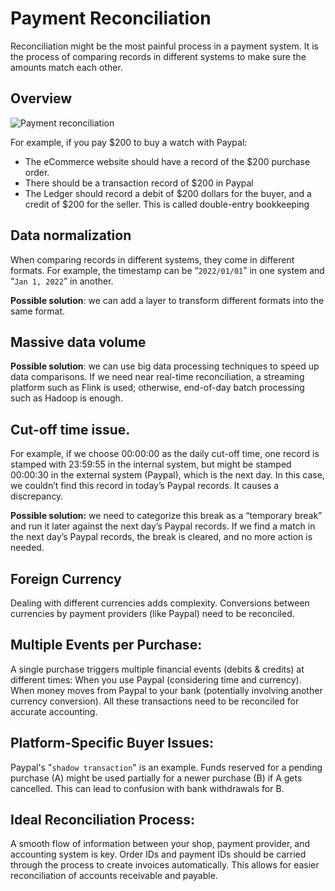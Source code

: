 
# Payment Reconciliation

Reconciliation might be the most painful process in a payment system. It is the process of comparing records in different systems to make sure the amounts match each other.

## Overview
![Payment reconciliation](https://i.pinimg.com/originals/72/9d/c9/729dc9e71675d04479968afee8ddde39.jpg)

For example, if you pay $200 to buy a watch with Paypal: 
- The eCommerce website should have a record of the $200 purchase order.
- There should be a transaction record of $200 in Paypal
- The Ledger should record a debit of $200 dollars for the buyer, and a credit of $200 for the seller. This is called double-entry bookkeeping 


## Data normalization

When comparing records in different systems, they come in different formats. For example, the timestamp can be “`2022/01/01`” in one system and “`Jan 1, 2022`” in another.

**Possible solution**: we can add a layer to transform different formats into the same format.


## Massive data volume
**Possible solution**: we can use big data processing techniques to speed up data comparisons. If we need near real-time reconciliation, a streaming platform such as Flink is used; otherwise, end-of-day batch processing such as Hadoop is enough.

## Cut-off time issue.

For example, if we choose 00:00:00 as the daily cut-off time, one record is stamped with 23:59:55 in the internal system, but might be stamped 00:00:30 in the external system (Paypal), which is the next day. In this case, we couldn’t find this record in today’s Paypal records. It causes a discrepancy.

**Possible solution:**  we need to categorize this break as a “temporary break” and run it later against the next day’s Paypal records. If we find a match in the next day’s Paypal records, the break is cleared, and no more action is needed.


## Foreign Currency

Dealing with different currencies adds complexity. Conversions between currencies by payment providers (like Paypal) need to be reconciled.

## Multiple Events per Purchase:

A single purchase triggers multiple financial events (debits & credits) at different times:
When you use Paypal (considering time and currency).
When money moves from Paypal to your bank (potentially involving another currency conversion).
All these transactions need to be reconciled for accurate accounting.

##  Platform-Specific Buyer Issues:

Paypal's "`shadow transaction`" is an example. Funds reserved for a pending purchase (A) might be used partially for a newer purchase (B) if A gets cancelled. This can lead to confusion with bank withdrawals for B.

## Ideal Reconciliation Process:

A smooth flow of information between your shop, payment provider, and accounting system is key.
Order IDs and payment IDs should be carried through the process to create invoices automatically.
This allows for easier reconciliation of accounts receivable and payable.
 